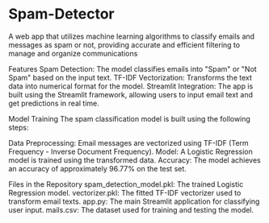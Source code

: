 # Spam-Detector

A web app that utilizes machine learning algorithms to classify emails and messages as spam or not, providing
accurate and efficient filtering to manage and organize communications

Features
Spam Detection: The model classifies emails into "Spam" or "Not Spam" based on the input text.
TF-IDF Vectorization: Transforms the text data into numerical format for the model.
Streamlit Integration: The app is built using the Streamlit framework, allowing users to input email text and get predictions in real time.

Model Training
The spam classification model is built using the following steps:

Data Preprocessing: Email messages are vectorized using TF-IDF (Term Frequency - Inverse Document Frequency).
Model: A Logistic Regression model is trained using the transformed data.
Accuracy: The model achieves an accuracy of approximately 96.77% on the test set.

Files in the Repository
spam_detection_model.pkl: The trained Logistic Regression model.
vectorizer.pkl: The fitted TF-IDF vectorizer used to transform email texts.
app.py: The main Streamlit application for classifying user input.
mails.csv: The dataset used for training and testing the model.


